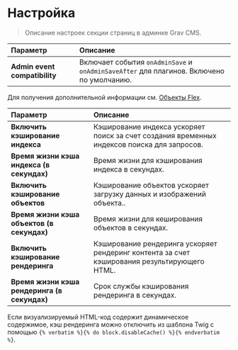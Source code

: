 # Настройка

> Описание настроек секции страниц в админке Grav CMS.

| Параметр                      | Описание |
| :-----                        | :----- |
| **Admin event compatibility** | Включает события `onAdminSave` и `onAdminSaveAfter` для плагинов. Включено по умолчанию. |


Для получения дополнительной информации см. [Объекты Flex](/08.advanced/01.flex/index).


| Параметр                      | Описание |
| :-----                        | :----- |
| **Включить кэширование индекса** | Кэширование индекса ускоряет поиск за счет создания временных индексов поиска для запросов. |
| **Время жизни кэша индекса (в секундах)** | Время жизни для кэширования индекса в секундах. |
| **Включить кэширование объектов** | Кэширование объектов ускоряет загрузку данных и изображений объекта.. |
| **Время жизни кэша объектов (в секундах)** | Время жизни для кеширования объектов в секундах. |
| **Включить кэширование рендеринга** | Кэширование рендеринга ускоряет рендеринг контента за счет кэширования результирующего HTML. |
| **Время жизни кэша рендеринга (в секундах)** | Срок службы кэширования рендеринга в секундах. |


Если визуализируемый HTML-код содержит динамическое содержимое, кэш рендеринга можно отключить из шаблона Twig с помощью ```{% verbatim %}{% do block.disableCache() %}{% endverbatim %}```.
